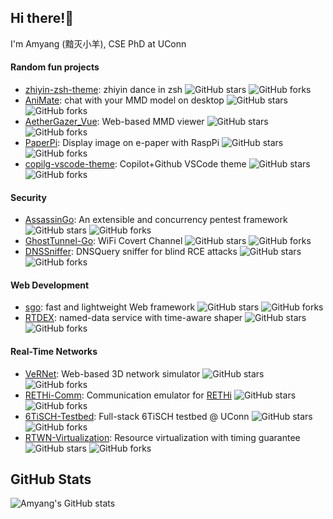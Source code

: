 ## Hi there!👋

I'm Amyang (黯灭小羊), CSE PhD at UConn

#### Random fun projects

- [zhiyin-zsh-theme](https://github.com/AmyangXYZ/zhiyin-zsh-theme): zhiyin dance in zsh ![GitHub stars](https://img.shields.io/github/stars/AmyangXYZ/zhiyin-zsh-theme?style=social) ![GitHub forks](https://img.shields.io/github/forks/AmyangXYZ/zhiyin-zsh-theme?style=social)
- [AniMate](https://github.com/AmyangXYZ/AniMate): chat with your MMD model on desktop ![GitHub stars](https://img.shields.io/github/stars/AmyangXYZ/AniMate?style=social) ![GitHub forks](https://img.shields.io/github/forks/AmyangXYZ/AniMate?style=social)
- [AetherGazer_Vue](https://github.com/AmyangXYZ/AetherGazer_Vue): Web-based MMD viewer ![GitHub stars](https://img.shields.io/github/stars/AmyangXYZ/AetherGazer_Vue?style=social) ![GitHub forks](https://img.shields.io/github/forks/AmyangXYZ/AetherGazer_Vue?style=social)
- [PaperPi](https://github.com/AmyangXYZ/PaperPi):  Display image on e-paper with RaspPi ![GitHub stars](https://img.shields.io/github/stars/AmyangXYZ/PaperPi?style=social) ![GitHub forks](https://img.shields.io/github/forks/AmyangXYZ/PaperPi?style=social)
- [copilg-vscode-theme](https://github.com/AmyangXYZ/copilg-vscode-theme): Copilot+Github VSCode theme ![GitHub stars](https://img.shields.io/github/stars/AmyangXYZ/copilg-vscode-theme?style=social) ![GitHub forks](https://img.shields.io/github/forks/AmyangXYZ/copilg-vscode-theme?style=social)

#### Security

- [AssassinGo](https://github.com/AmyangXYZ/AssassinGo): An extensible and concurrency pentest framework ![GitHub stars](https://img.shields.io/github/stars/AmyangXYZ/AssassinGo?style=social) ![GitHub forks](https://img.shields.io/github/forks/AmyangXYZ/AssassinGo?style=social)
- [GhostTunnel-Go](https://github.com/AmyangXYZ/GhostTunnel-Go): WiFi Covert Channel ![GitHub stars](https://img.shields.io/github/stars/AmyangXYZ/GhostTunnel-Go?style=social) ![GitHub forks](https://img.shields.io/github/forks/AmyangXYZ/GhostTunnel-Go?style=social)
- [DNSSniffer](https://github.com/AmyangXYZ/DNSSniffer): DNSQuery sniffer for blind RCE attacks ![GitHub stars](https://img.shields.io/github/stars/AmyangXYZ/DNSSniffer?style=social) ![GitHub forks](https://img.shields.io/github/forks/AmyangXYZ/DNSSniffer?style=social)

#### Web Development

- [sgo](https://github.com/AmyangXYZ/sgo): fast and lightweight Web framework ![GitHub stars](https://img.shields.io/github/stars/AmyangXYZ/sgo?style=social) ![GitHub forks](https://img.shields.io/github/forks/AmyangXYZ/sgo?style=social)
- [RTDEX](https://github.com/AmyangXYZ/RTDEX): named-data service with time-aware shaper ![GitHub stars](https://img.shields.io/github/stars/AmyangXYZ/RTDEX?style=social) ![GitHub forks](https://img.shields.io/github/forks/AmyangXYZ/RTDEX?style=social)
#### Real-Time Networks

- [VeRNet](https://github.com/AmyangXYZ/VeRNet): Web-based 3D network simulator ![GitHub stars](https://img.shields.io/github/stars/AmyangXYZ/VeRNet?style=social) ![GitHub forks](https://img.shields.io/github/forks/AmyangXYZ/VeRNet?style=social)
- [RETHi-Comm](https://github.com/AmyangXYZ/RETHi-Comm): Communication emulator for [RETHi](https://www.purdue.edu/rethi/) ![GitHub stars](https://img.shields.io/github/stars/AmyangXYZ/RETHi-Comm?style=social) ![GitHub forks](https://img.shields.io/github/forks/AmyangXYZ/RETHi-Comm?style=social)
- [6TiSCH-Testbed](https://github.com/uconn-cps-lab/6TiSCH-Testbed): Full-stack 6TiSCH testbed @ UConn ![GitHub stars](https://img.shields.io/github/stars/uconn-cps-lab/6TiSCH-Testbed?style=social) ![GitHub forks](https://img.shields.io/github/forks/uconn-cps-lab/6TiSCH-Testbed?style=social)
- [RTWN-Virtualization](https://github.com/AmyangXYZ/RTWN-Virtualization): Resource virtualization with timing guarantee ![GitHub stars](https://img.shields.io/github/stars/AmyangXYZ/RTWN-Virtualization?style=social) ![GitHub forks](https://img.shields.io/github/forks/AmyangXYZ/RTWN-Virtualization?style=social)

## GitHub Stats

![Amyang's GitHub stats](https://github-readme-stats.vercel.app/api?username=AmyangXYZ&show_icons=true&theme=radical)
